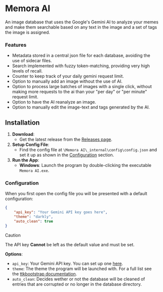 # Memora AI

An image database that uses the Google's Gemini AI to analyze your memes and make them searchable based on any text in the image and a set of tags the image is assigned.

### Features
- Metadata stored in a central json file for each database, avoiding the use of sidecar files.
- Search implemented with fuzzy token-matching, providing very high levels of recall.
- Counter to keep track of your daily gemini request limit.
- Option to manually add an image without the use of AI.
- Option to process large batches of images with a single click, without making more requests to the ai than your "per day" or "per minute" request limit.
- Option to have the AI reanalyze an image.
- Option to manually edit the image-text and tags generated by the AI.

## Installation
1. **Download**: 
    - Get the latest release from the [Releases page](https://github.com/your-username/your-repo/releases).
2. **Setup Config File**:
    - Find the config file at `\Memora AI\_internal\config\config.json` and set it up as shown in the [Configuration](#configuration) section.
3. **Run the App**: 
    - **Windows**: Launch the program by double-clicking the executable `Memora AI.exe`. 

### Configuration
When you first open the config file you will be presented with a default configuration:
```json
{
    "api_key": "Your Gemini API key goes here",
    "theme": "darkly",
    "auto_clean": true
}
```
> [!CAUTION]
> The API key **Cannot** be left as the default value and must be set.

**Options**:
- `api_key`: Your Gemini API key. You can set up one [here](https://aistudio.google.com/apikey).
- `theme`: The theme the program will be launched with. For a full list see the [ttkbootstrap documentation](https://ttkbootstrap.readthedocs.io/en/latest/themes/).
- `auto_clean`: Decides wether or not the database will be cleaned of entries that are corrupted or no longer in the database directory.
